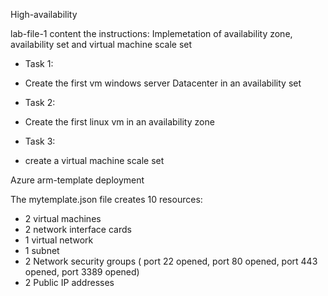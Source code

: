 High-availability

lab-file-1 content the instructions: Implemetation of availability zone, availability set and virtual machine scale set
- Task 1:
- Create the first vm windows server Datacenter in an availability set

- Task 2:
-  Create the first linux vm in an availability zone

- Task 3:
- create a virtual machine scale set


Azure arm-template deployment

The mytemplate.json file creates 10 resources:
- 2 virtual machines
- 2 network interface cards
- 1 virtual network
- 1 subnet
- 2 Network security groups ( port 22 opened, port 80 opened, port 443 opened, port 3389 opened)
- 2 Public IP addresses


